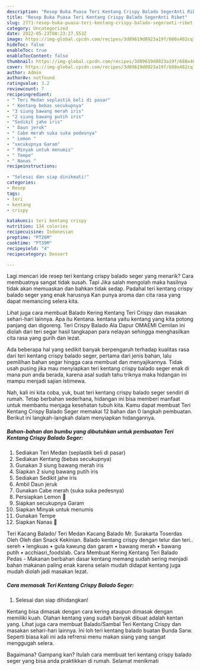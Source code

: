 ```yaml
---
description: "Resep Buka Puasa Teri Kentang Crispy Balado SegerAnti Ribet"
title: "Resep Buka Puasa Teri Kentang Crispy Balado SegerAnti Ribet"
slug: 2771-resep-buka-puasa-teri-kentang-crispy-balado-segeranti-ribet
category: Uncategorized
date: 2022-05-23T00:23:27.553Z
image: https://img-global.cpcdn.com/recipes/3d89619d0923a19f/680x482cq70/teri-kentang-crispy-balado-seger-foto-resep-utama.jpg
hideToc: false
enableToc: true
enableTocContent: false
thumbnail: https://img-global.cpcdn.com/recipes/3d89619d0923a19f/680x482cq70/teri-kentang-crispy-balado-seger-foto-resep-utama.jpg
cover: https://img-global.cpcdn.com/recipes/3d89619d0923a19f/680x482cq70/teri-kentang-crispy-balado-seger-foto-resep-utama.jpg
author: Admin
authorAv: notfound
ratingvalue: 3.2
reviewcount: 7
recipeingredient:
- " Teri Medan seplastik beli di pasar"
- " Kentang bebas secukupnya"
- "3 siung bawang merah iris"
- "2 siung bawang putih iris"
- "Sedikit jahe iris"
- " Daun jeruk"
- " Cabe merah suka suka pedesnya"
- " Lemon "
- "secukupnya Garam"
- " Minyak untuk menumis"
- " Tempe"
- " Nanas "
recipeinstructions:

- "Selesai dan siap dinikmati!"
categories:
- Resep
tags:
- teri
- kentang
- crispy

katakunci: teri kentang crispy 
nutrition: 134 calories
recipecuisine: Indonesian
preptime: "PT26M"
cooktime: "PT39M"
recipeyield: "4"
recipecategory: Dessert

---
```



Lagi mencari ide resep teri kentang crispy balado seger yang menarik? Cara membuatnya sangat tidak susah. Tapi Jika salah mengolah maka hasilnya tidak akan memuaskan dan bahkan tidak sedap. Padahal teri kentang crispy balado seger yang enak harusnya Kan punya aroma dan cita rasa yang dapat memancing selera kita.


Lihat juga cara membuat Balado Kering Kentang Teri Crispy dan masakan sehari-hari lainnya. Apa itu Kentana. kentana yaitu kentang yang kita potong panjang dan digoreng. Teri Crispy Balado Ala Dapur OMAEMI Cemilan ini diolah dari teri segar hasil tangkapan para nelayan sehingga menghasilkan cita rasa yang gurih dan lezat.

Ada beberapa hal yang sedikit banyak berpengaruh terhadap kualitas rasa dari teri kentang crispy balado seger, pertama dari jenis bahan, lalu pemilihan bahan segar hingga cara membuat dan menyajikannya. Tidak usah pusing jika mau menyiapkan teri kentang crispy balado seger enak di mana pun anda berada, karena asal sudah tahu triknya maka hidangan ini mampu menjadi sajian istimewa.


Nah, kali ini kita coba, yuk, buat teri kentang crispy balado seger sendiri di rumah. Tetap berbahan sederhana, hidangan ini bisa memberi manfaat untuk membantu menjaga kesehatan tubuh kita. Kamu dapat membuat Teri Kentang Crispy Balado Seger memakai 12 bahan dan 0 langkah pembuatan. Berikut ini langkah-langkah dalam menyiapkan hidangannya.

<!--inarticleads1-->

##### Bahan-bahan dan bumbu yang dibutuhkan untuk pembuatan Teri Kentang Crispy Balado Seger:

1. Sediakan  Teri Medan (seplastik beli di pasar)
1. Sediakan  Kentang (bebas secukupnya)
1. Gunakan 3 siung bawang merah iris
1. Siapkan 2 siung bawang putih iris
1. Sediakan Sedikit jahe iris
1. Ambil  Daun jeruk
1. Gunakan  Cabe merah (suka suka pedesnya)
1. Persiapkan  Lemon 🍋
1. Siapkan secukupnya Garam
1. Siapkan  Minyak untuk menumis
1. Gunakan  Tempe
1. Siapkan  Nanas 🍍


Teri Kacang Balado/ Teri Medan Kacang Balado Mr. Surakarta Toserdas Oleh Oleh dan Snack Kekinian. Balado kentang crispy dengan telur dan teri.. sereh • lengkuas • gula kawung dan garam • bawang merah • bawang putih • acchiasri_foodslab. Cara Membuat Kering Kentang Teri Balado Pedas - Makanan berbahan dasar kentang memang sudah sering menjadi bahan makanan paling enak karena selain mudah didapat kentang juga mudah diolah jadi masakan lezat. 

<!--inarticleads2-->

##### Cara memasak Teri Kentang Crispy Balado Seger:


1. Selesai dan siap dihidangkan!

Kentang bisa dimasak dengan cara kering ataupun dimasak dengan memiliki kuah. Olahan kentang yang sudah banyak dibuat adalah kentan yang. Lihat juga cara membuat Balado/Sambal Teri Kentang Crispy dan masakan sehari-hari lainnya. Ini loh teri kentang balado buatan Bunda Sarw. Seperti biasa kali ini ada refrensi menu makan siang yang sangat menggugah selera. 

Bagaimana? Gampang kan? Itulah cara membuat teri kentang crispy balado seger yang bisa anda praktikkan di rumah. Selamat menikmati
